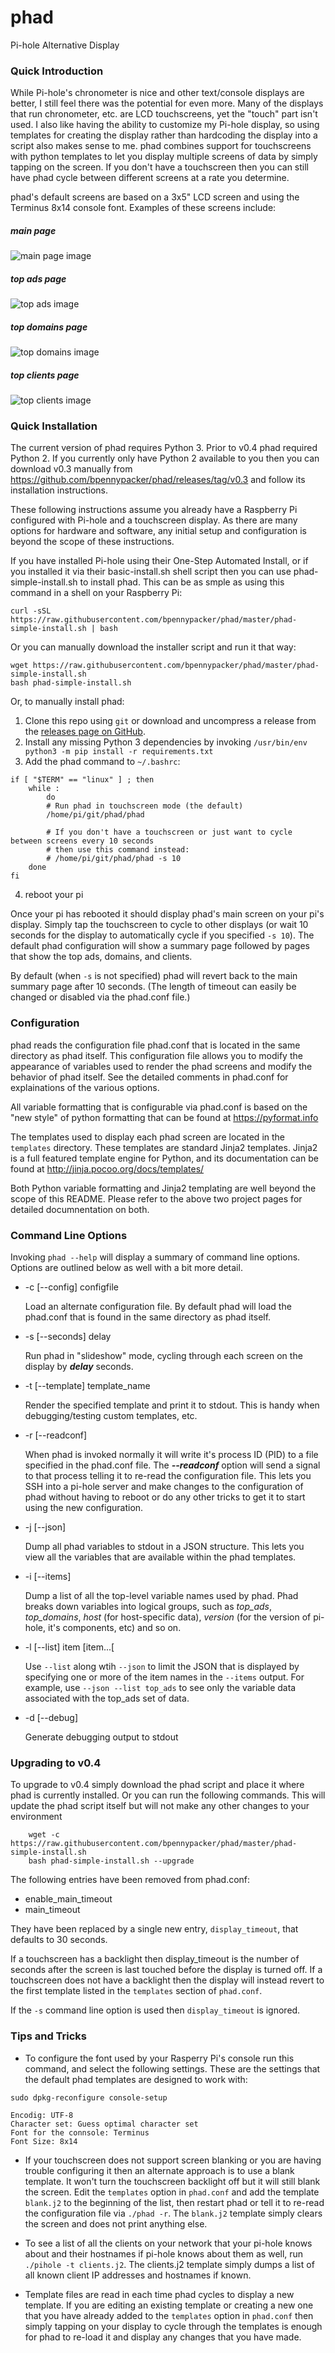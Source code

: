 # phad
Pi-hole Alternative Display

### Quick Introduction

While Pi-hole's chronometer is nice and other text/console displays are better, I still feel there was the potential for even more. Many of the displays that run chronometer, etc. are LCD touchscreens, yet the "touch" part isn't used. I also like having the ability to customize my Pi-hole display, so using templates for creating the display rather than hardcoding the display into a script also makes sense to me. phad combines support for touchscreens with python templates to let you display multiple screens of data by simply tapping on the screen. If you don't have a touchscreen then you can still have phad cycle between different screens at a rate you determine.

phad's default screens are based on a 3x5" LCD screen and using the Terminus 8x14 console font. Examples of these screens include:

##### main page

![main page image](https://raw.githubusercontent.com/bpennypacker/images/master/phad/main.png)

##### top ads page

![top ads image](https://raw.githubusercontent.com/bpennypacker/images/master/phad/top_ads.png)

##### top domains page

![top domains image](https://raw.githubusercontent.com/bpennypacker/images/master/phad/top_domains.png)

##### top clients page

![top clients image](https://raw.githubusercontent.com/bpennypacker/images/master/phad/top_clients.png)


### Quick Installation

The current version of phad requires Python 3. Prior to v0.4 phad required Python 2. If you currently only have Python 2 available to you then you can download v0.3 manually from https://github.com/bpennypacker/phad/releases/tag/v0.3 and follow its installation instructions.

These following instructions assume you already have a Raspberry Pi configured with Pi-hole and a touchscreen display. As there are many options for hardware and software, any initial setup and configuration is beyond the scope of these instructions.

If you have installed Pi-hole using their One-Step Automated Install, or if you installed it via their basic-install.sh shell script then you can use phad-simple-install.sh to install phad. This can be as smple as using this command in a shell on your Raspberry Pi:
```
curl -sSL https://raw.githubusercontent.com/bpennypacker/phad/master/phad-simple-install.sh | bash
```

Or you can manually download the installer script and run it that way:
```
wget https://raw.githubusercontent.com/bpennypacker/phad/master/phad-simple-install.sh
bash phad-simple-install.sh
```
Or, to manually install phad:

1. Clone this repo using `git` or download and uncompress a release from the [releases page on GitHub](https://github.com/bpennypacker/phad/releases).
2. Install any missing Python 3 dependencies by invoking `/usr/bin/env python3 -m pip install -r requirements.txt`
3. Add the phad command to `~/.bashrc`:
```
if [ "$TERM" == "linux" ] ; then
    while :
        do
        # Run phad in touchscreen mode (the default)
        /home/pi/git/phad/phad
    
        # If you don't have a touchscreen or just want to cycle between screens every 10 seconds
        # then use this command instead:
        # /home/pi/git/phad/phad -s 10
    done
fi
```
4. reboot your pi

Once your pi has rebooted it should display phad's main screen on your pi's display. Simply tap the touchscreen to cycle to other displays (or wait 10 seconds for the display to automatically cycle if you specified `-s 10`). The default phad configuration will show a summary page followed by pages that show the top ads, domains, and clients. 

By default (when `-s` is not specified) phad will revert back to the main summary page after 10 seconds. (The length of timeout can easily be changed or disabled via the phad.conf file.)

### Configuration

phad reads the configuration file phad.conf that is located in the same directory as phad itself. This configuration file allows you to modify the appearance of variables used to render the phad screens and modify the behavior of phad itself. See the detailed comments in phad.conf for explainations of the various options.

All variable formatting that is configurable via phad.conf is based on the "new style" of python formatting that can be found at https://pyformat.info

The templates used to display each phad screen are located in the `templates` directory. These templates are standard Jinja2 templates. Jinja2 is a full featured template engine for Python, and its documentation can be found at http://jinja.pocoo.org/docs/templates/

Both Python variable formatting and Jinja2 templating are well beyond the scope of this README. Please refer to the above two project pages for detailed documnentation on both.

### Command Line Options

Invoking `phad --help` will display a summary of command line options. Options are outlined below as well with a bit more detail.

* -c [--config] configfile
 
   Load an alternate configuration file. By default phad will load the phad.conf that is found in the same directory as phad itself.

* -s [--seconds] delay

   Run phad in "slideshow" mode, cycling through each screen on the display by ***delay*** seconds.
   

* -t [--template] template_name

   Render the specified template and print it to stdout. This is handy when debugging/testing custom templates, etc.
   
* -r [--readconf]

   When phad is invoked normally it will write it's process ID (PID) to a file specified in the phad.conf file. The ***--readconf*** option will send a signal to that process telling it to re-read the configuration file. This lets you SSH into a pi-hole server and make changes to the configuration of phad without having to reboot or do any other tricks to get it to start using the new configuration.
   
* -j [--json]

   Dump all phad variables to stdout in a JSON structure. This lets you view all the variables that are available within the phad templates.
   
* -i [--items]

   Dump  a list of all the top-level variable names used by phad. Phad breaks down variables into logical groups, such as *top_ads*, *top_domains*, *host* (for host-specific data), *version* (for the version of pi-hole, it's components, etc) and so on. 
   
* -l [--list] item [item...[

   Use `--list` along wtih `--json` to limit the JSON that is displayed by specifying one or more of the item names in the `--items` output. For example, use `--json --list top_ads` to see only the variable data associated with the top_ads set of data.
   
* -d [--debug]

   Generate debugging output to stdout

### Upgrading to v0.4

To upgrade to v0.4 simply download the phad script and place it where phad is currently installed. Or you can run the following commands. This will update the phad script itself but will not make any other changes to your environment

```
    wget -c https://raw.githubusercontent.com/bpennypacker/phad/master/phad-simple-install.sh
    bash phad-simple-install.sh --upgrade
```

The following entries have been removed from phad.conf:

* enable_main_timeout
* main_timeout

They have been replaced by a single new entry, `display_timeout`, that defaults to 30 seconds.

If a touchscreen has a backlight then display_timeout is the number of seconds after the screen is last touched before the display is turned off. If a touchscreen does not have a backlight then the display will instead revert to the first template listed in the `templates` section of `phad.conf`.

If the `-s` command line option is used then `display_timeout` is ignored.
   
### Tips and Tricks

* To configure the font used by your Rasperry Pi's console run this command, and select the following settings. These are the settings that the default phad templates are designed to work with:
```
sudo dpkg-reconfigure console-setup

Encodig: UTF-8
Character set: Guess optimal character set
Font for the connsole: Terminus
Font Size: 8x14
```

* If your touchscreen does not support screen blanking or you are having trouble configuring it then an alternate approach is to use a blank template. It won't turn the touchscreen backlight off but it will still blank the screen. Edit the `templates` option in `phad.conf` and add the template `blank.j2` to the beginning of the list, then restart phad or tell it to re-read the configuration file via `./phad -r`. The `blank.j2` template simply clears the screen and does not print anything else.

* To see a list of all the clients on your network that your pi-hole knows about and their hostnames if pi-hole knows about them as well, run `./pihole -t clients.j2`. The clients.j2 template simply dumps a list of all known client IP addresses and hostnames if known.

* Template files are read in each time phad cycles to display a new template. If you are editing an existing template or creating a new one that you have already added to the `templates` option in `phad.conf` then simply tapping on your display to cycle through the templates is enough for phad to re-load it and display any changes that you have made.

